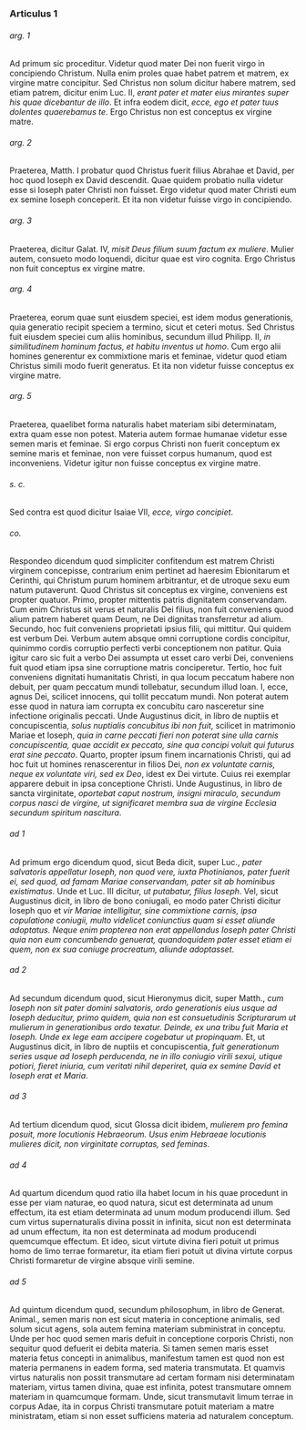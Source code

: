 ### Articulus 1

###### arg. 1
Ad primum sic proceditur. Videtur quod mater Dei non fuerit virgo in concipiendo Christum. Nulla enim proles quae habet patrem et matrem, ex virgine matre concipitur. Sed Christus non solum dicitur habere matrem, sed etiam patrem, dicitur enim Luc. II, *erant pater et mater eius mirantes super his quae dicebantur de illo*. Et infra eodem dicit, *ecce, ego et pater tuus dolentes quaerebamus te*. Ergo Christus non est conceptus ex virgine matre.

###### arg. 2
Praeterea, Matth. I probatur quod Christus fuerit filius Abrahae et David, per hoc quod Ioseph ex David descendit. Quae quidem probatio nulla videtur esse si Ioseph pater Christi non fuisset. Ergo videtur quod mater Christi eum ex semine Ioseph conceperit. Et ita non videtur fuisse virgo in concipiendo.

###### arg. 3
Praeterea, dicitur Galat. IV, *misit Deus filium suum factum ex muliere*. Mulier autem, consueto modo loquendi, dicitur quae est viro cognita. Ergo Christus non fuit conceptus ex virgine matre.

###### arg. 4
Praeterea, eorum quae sunt eiusdem speciei, est idem modus generationis, quia generatio recipit speciem a termino, sicut et ceteri motus. Sed Christus fuit eiusdem speciei cum aliis hominibus, secundum illud Philipp. II, *in similitudinem hominum factus, et habitu inventus ut homo*. Cum ergo alii homines generentur ex commixtione maris et feminae, videtur quod etiam Christus simili modo fuerit generatus. Et ita non videtur fuisse conceptus ex virgine matre.

###### arg. 5
Praeterea, quaelibet forma naturalis habet materiam sibi determinatam, extra quam esse non potest. Materia autem formae humanae videtur esse semen maris et feminae. Si ergo corpus Christi non fuerit conceptum ex semine maris et feminae, non vere fuisset corpus humanum, quod est inconveniens. Videtur igitur non fuisse conceptus ex virgine matre.

###### s. c.
Sed contra est quod dicitur Isaiae VII, *ecce, virgo concipiet*.

###### co.
Respondeo dicendum quod simpliciter confitendum est matrem Christi virginem concepisse, contrarium enim pertinet ad haeresim Ebionitarum et Cerinthi, qui Christum purum hominem arbitrantur, et de utroque sexu eum natum putaverunt. Quod Christus sit conceptus ex virgine, conveniens est propter quatuor. Primo, propter mittentis patris dignitatem conservandam. Cum enim Christus sit verus et naturalis Dei filius, non fuit conveniens quod alium patrem haberet quam Deum, ne Dei dignitas transferretur ad alium. Secundo, hoc fuit conveniens proprietati ipsius filii, qui mittitur. Qui quidem est verbum Dei. Verbum autem absque omni corruptione cordis concipitur, quinimmo cordis corruptio perfecti verbi conceptionem non patitur. Quia igitur caro sic fuit a verbo Dei assumpta ut esset caro verbi Dei, conveniens fuit quod etiam ipsa sine corruptione matris conciperetur. Tertio, hoc fuit conveniens dignitati humanitatis Christi, in qua locum peccatum habere non debuit, per quam peccatum mundi tollebatur, secundum illud Ioan. I, ecce, agnus Dei, scilicet innocens, qui tollit peccatum mundi. Non poterat autem esse quod in natura iam corrupta ex concubitu caro nasceretur sine infectione originalis peccati. Unde Augustinus dicit, in libro de nuptiis et concupiscentia, *solus nuptialis concubitus ibi non fuit*, scilicet in matrimonio Mariae et Ioseph, *quia in carne peccati fieri non poterat sine ulla carnis concupiscentia, quae accidit ex peccato, sine qua concipi voluit qui futurus erat sine peccato*. Quarto, propter ipsum finem incarnationis Christi, qui ad hoc fuit ut homines renascerentur in filios Dei, *non ex voluntate carnis, neque ex voluntate viri, sed ex Deo*, idest ex Dei virtute. Cuius rei exemplar apparere debuit in ipsa conceptione Christi. Unde Augustinus, in libro de sancta virginitate, *oportebat caput nostrum, insigni miraculo, secundum corpus nasci de virgine, ut significaret membra sua de virgine Ecclesia secundum spiritum nascitura*.

###### ad 1
Ad primum ergo dicendum quod, sicut Beda dicit, super Luc., *pater salvatoris appellatur Ioseph, non quod vere, iuxta Photinianos, pater fuerit ei, sed quod, ad famam Mariae conservandam, pater sit ab hominibus existimatus*. Unde et Luc. III dicitur, *ut putabatur, filius Ioseph*. Vel, sicut Augustinus dicit, in libro de bono coniugali, eo modo pater Christi dicitur Ioseph quo et *vir Mariae intelligitur, sine commixtione carnis, ipsa copulatione coniugii, multo videlicet coniunctius quam si esset aliunde adoptatus. Neque enim propterea non erat appellandus Ioseph pater Christi quia non eum concumbendo genuerat, quandoquidem pater esset etiam ei quem, non ex sua coniuge procreatum, aliunde adoptasset*.

###### ad 2
Ad secundum dicendum quod, sicut Hieronymus dicit, super Matth., *cum Ioseph non sit pater domini salvatoris, ordo generationis eius usque ad Ioseph deducitur, primo quidem, quia non est consuetudinis Scripturarum ut mulierum in generationibus ordo texatur. Deinde, ex una tribu fuit Maria et Ioseph. Unde ex lege eam accipere cogebatur ut propinquam*. Et, ut Augustinus dicit, in libro de nuptiis et concupiscentia, *fuit generationum series usque ad Ioseph perducenda, ne in illo coniugio virili sexui, utique potiori, fieret iniuria, cum veritati nihil deperiret, quia ex semine David et Ioseph erat et Maria*.

###### ad 3
Ad tertium dicendum quod, sicut Glossa dicit ibidem, *mulierem pro femina posuit, more locutionis Hebraeorum. Usus enim Hebraeae locutionis mulieres dicit, non virginitate corruptas, sed feminas*.

###### ad 4
Ad quartum dicendum quod ratio illa habet locum in his quae procedunt in esse per viam naturae, eo quod natura, sicut est determinata ad unum effectum, ita est etiam determinata ad unum modum producendi illum. Sed cum virtus supernaturalis divina possit in infinita, sicut non est determinata ad unum effectum, ita non est determinata ad modum producendi quemcumque effectum. Et ideo, sicut virtute divina fieri potuit ut primus homo de limo terrae formaretur, ita etiam fieri potuit ut divina virtute corpus Christi formaretur de virgine absque virili semine.

###### ad 5
Ad quintum dicendum quod, secundum philosophum, in libro de Generat. Animal., semen maris non est sicut materia in conceptione animalis, sed solum sicut agens, sola autem femina materiam subministrat in conceptu. Unde per hoc quod semen maris defuit in conceptione corporis Christi, non sequitur quod defuerit ei debita materia. Si tamen semen maris esset materia fetus concepti in animalibus, manifestum tamen est quod non est materia permanens in eadem forma, sed materia transmutata. Et quamvis virtus naturalis non possit transmutare ad certam formam nisi determinatam materiam, virtus tamen divina, quae est infinita, potest transmutare omnem materiam in quamcumque formam. Unde, sicut transmutavit limum terrae in corpus Adae, ita in corpus Christi transmutare potuit materiam a matre ministratam, etiam si non esset sufficiens materia ad naturalem conceptum.

